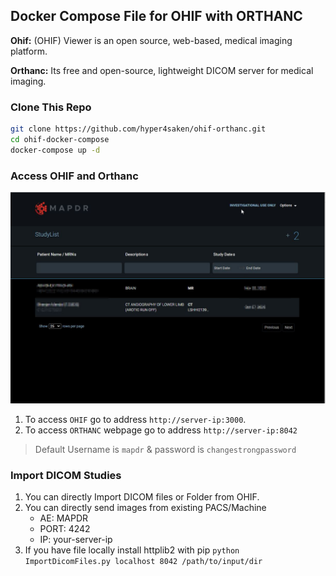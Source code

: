 ## Docker Compose File for OHIF with ORTHANC

**Ohif:** (OHIF) Viewer is an open source, web-based, medical imaging platform.

**Orthanc:** Its free and open-source, lightweight DICOM server for medical imaging.

### Clone This Repo
```bash
git clone https://github.com/hyper4saken/ohif-orthanc.git
cd ohif-docker-compose
docker-compose up -d
```

### Access OHIF and Orthanc

![Ohif viewer](./ohif-orthanc.jpg)

1. To access `OHIF` go to address `http://server-ip:3000`. 
2. To access `ORTHANC` webpage go to address `http://server-ip:8042`

> Default Username is `mapdr` & password is `changestrongpassword`


### Import DICOM Studies
1. You can directly Import DICOM files or Folder from OHIF.
2. You can directly send images from existing PACS/Machine
	 - AE: MAPDR
	 - PORT: 4242
	 - IP: your-server-ip
3. If you have file locally install httplib2 with pip `python ImportDicomFiles.py localhost 8042 /path/to/input/dir`

